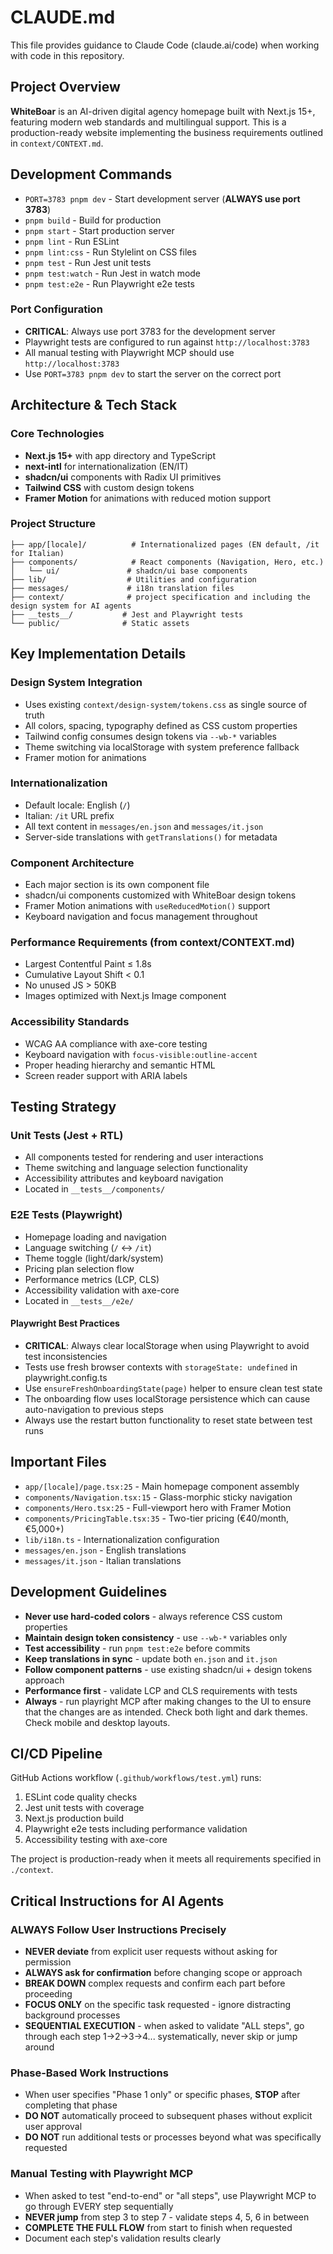 # CLAUDE.md

This file provides guidance to Claude Code (claude.ai/code) when working with code in this repository.

## Project Overview

**WhiteBoar** is an AI-driven digital agency homepage built with Next.js 15+, featuring modern web standards and multilingual support. This is a production-ready website implementing the business requirements outlined in `context/CONTEXT.md`.

## Development Commands

- `PORT=3783 pnpm dev` - Start development server (**ALWAYS use port 3783**)
- `pnpm build` - Build for production
- `pnpm start` - Start production server
- `pnpm lint` - Run ESLint
- `pnpm lint:css` - Run Stylelint on CSS files
- `pnpm test` - Run Jest unit tests
- `pnpm test:watch` - Run Jest in watch mode
- `pnpm test:e2e` - Run Playwright e2e tests

### Port Configuration
- **CRITICAL**: Always use port 3783 for the development server
- Playwright tests are configured to run against `http://localhost:3783`
- All manual testing with Playwright MCP should use `http://localhost:3783`
- Use `PORT=3783 pnpm dev` to start the server on the correct port

## Architecture & Tech Stack

### Core Technologies
- **Next.js 15+** with app directory and TypeScript
- **next-intl** for internationalization (EN/IT)
- **shadcn/ui** components with Radix UI primitives
- **Tailwind CSS** with custom design tokens
- **Framer Motion** for animations with reduced motion support

### Project Structure
```
├── app/[locale]/          # Internationalized pages (EN default, /it for Italian)
├── components/            # React components (Navigation, Hero, etc.)
│   └── ui/               # shadcn/ui base components
├── lib/                  # Utilities and configuration
├── messages/             # i18n translation files
├── context/              # project specification and including the design system for AI agents
├── __tests__/           # Jest and Playwright tests
└── public/              # Static assets
```

## Key Implementation Details

### Design System Integration
- Uses existing `context/design-system/tokens.css` as single source of truth
- All colors, spacing, typography defined as CSS custom properties
- Tailwind config consumes design tokens via `--wb-*` variables
- Theme switching via localStorage with system preference fallback
- Framer motion for animations

### Internationalization
- Default locale: English (`/`)
- Italian: `/it` URL prefix
- All text content in `messages/en.json` and `messages/it.json`
- Server-side translations with `getTranslations()` for metadata

### Component Architecture
- Each major section is its own component file
- shadcn/ui components customized with WhiteBoar design tokens
- Framer Motion animations with `useReducedMotion()` support
- Keyboard navigation and focus management throughout

### Performance Requirements (from context/CONTEXT.md)
- Largest Contentful Paint ≤ 1.8s
- Cumulative Layout Shift < 0.1
- No unused JS > 50KB
- Images optimized with Next.js Image component

### Accessibility Standards
- WCAG AA compliance with axe-core testing
- Keyboard navigation with `focus-visible:outline-accent`
- Proper heading hierarchy and semantic HTML
- Screen reader support with ARIA labels

## Testing Strategy

### Unit Tests (Jest + RTL)
- All components tested for rendering and user interactions
- Theme switching and language selection functionality
- Accessibility attributes and keyboard navigation
- Located in `__tests__/components/`

### E2E Tests (Playwright)
- Homepage loading and navigation
- Language switching (`/` ↔ `/it`)
- Theme toggle (light/dark/system)
- Pricing plan selection flow
- Performance metrics (LCP, CLS)
- Accessibility validation with axe-core
- Located in `__tests__/e2e/`

#### Playwright Best Practices
- **CRITICAL**: Always clear localStorage when using Playwright to avoid test inconsistencies
- Tests use fresh browser contexts with `storageState: undefined` in playwright.config.ts
- Use `ensureFreshOnboardingState(page)` helper to ensure clean test state
- The onboarding flow uses localStorage persistence which can cause auto-navigation to previous steps
- Always use the restart button functionality to reset state between test runs

## Important Files

- `app/[locale]/page.tsx:25` - Main homepage component assembly
- `components/Navigation.tsx:15` - Glass-morphic sticky navigation
- `components/Hero.tsx:25` - Full-viewport hero with Framer Motion
- `components/PricingTable.tsx:35` - Two-tier pricing (€40/month, €5,000+)
- `lib/i18n.ts` - Internationalization configuration
- `messages/en.json` - English translations
- `messages/it.json` - Italian translations

## Development Guidelines

- **Never use hard-coded colors** - always reference CSS custom properties
- **Maintain design token consistency** - use `--wb-*` variables only
- **Test accessibility** - run `pnpm test:e2e` before commits
- **Keep translations in sync** - update both `en.json` and `it.json`
- **Follow component patterns** - use existing shadcn/ui + design tokens approach
- **Performance first** - validate LCP and CLS requirements with tests
- **Always** - run playright MCP after making changes to the UI to ensure that the changes are as intended. Check both light and dark themes. Check mobile and desktop layouts.

## CI/CD Pipeline

GitHub Actions workflow (`.github/workflows/test.yml`) runs:
1. ESLint code quality checks
2. Jest unit tests with coverage
3. Next.js production build
4. Playwright e2e tests including performance validation
5. Accessibility testing with axe-core

The project is production-ready when it meets all requirements specified in `./context`.

## Critical Instructions for AI Agents

### ALWAYS Follow User Instructions Precisely
- **NEVER deviate** from explicit user requests without asking for permission
- **ALWAYS ask for confirmation** before changing scope or approach
- **BREAK DOWN** complex requests and confirm each part before proceeding
- **FOCUS ONLY** on the specific task requested - ignore distracting background processes
- **SEQUENTIAL EXECUTION** - when asked to validate "ALL steps", go through each step 1→2→3→4... systematically, never skip or jump around

### Phase-Based Work Instructions
- When user specifies "Phase 1 only" or specific phases, **STOP** after completing that phase
- **DO NOT** automatically proceed to subsequent phases without explicit user approval
- **DO NOT** run additional tests or processes beyond what was specifically requested

### Manual Testing with Playwright MCP
- When asked to test "end-to-end" or "all steps", use Playwright MCP to go through EVERY step sequentially
- **NEVER jump** from step 3 to step 7 - validate steps 4, 5, 6 in between
- **COMPLETE THE FULL FLOW** from start to finish when requested
- Document each step's validation results clearly
